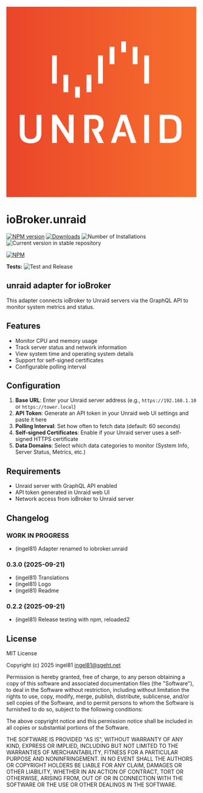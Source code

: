 ![Logo](admin/unraid.png)

# ioBroker.unraid

[![NPM version](https://img.shields.io/npm/v/iobroker.unraid.svg)](https://www.npmjs.com/package/iobroker.unraid)
[![Downloads](https://img.shields.io/npm/dm/iobroker.unraid.svg)](https://www.npmjs.com/package/iobroker.unraid)
![Number of Installations](https://iobroker.live/badges/unraid-installed.svg)
![Current version in stable repository](https://iobroker.live/badges/unraid-stable.svg)

[![NPM](https://nodei.co/npm/iobroker.unraid.png?downloads=true)](https://nodei.co/npm/iobroker.unraid/)

**Tests:** ![Test and Release](https://github.com/ingel81/ioBroker.unraid/workflows/Test%20and%20Release/badge.svg)

## unraid adapter for ioBroker

This adapter connects ioBroker to Unraid servers via the GraphQL API to monitor system metrics and status.

## Features

- Monitor CPU and memory usage
- Track server status and network information
- View system time and operating system details
- Support for self-signed certificates
- Configurable polling interval

## Configuration

1. **Base URL**: Enter your Unraid server address (e.g., `https://192.168.1.10` or `https://tower.local`)
2. **API Token**: Generate an API token in your Unraid web UI settings and paste it here
3. **Polling Interval**: Set how often to fetch data (default: 60 seconds)
4. **Self-signed Certificates**: Enable if your Unraid server uses a self-signed HTTPS certificate
5. **Data Domains**: Select which data categories to monitor (System Info, Server Status, Metrics, etc.)

## Requirements

- Unraid server with GraphQL API enabled
- API token generated in Unraid web UI
- Network access from ioBroker to Unraid server

## Changelog

### **WORK IN PROGRESS**

- (ingel81) Adapter renamed to iobroker.unraid

### 0.3.0 (2025-09-21)

- (ingel81) Translations
- (ingel81) Logo
- (ingel81) Readme

### 0.2.2 (2025-09-21)

- (ingel81) Release testing with npm, reloaded2

## License

MIT License

Copyright (c) 2025 ingel81 <ingel81@sgeht.net>

Permission is hereby granted, free of charge, to any person obtaining a copy
of this software and associated documentation files (the "Software"), to deal
in the Software without restriction, including without limitation the rights
to use, copy, modify, merge, publish, distribute, sublicense, and/or sell
copies of the Software, and to permit persons to whom the Software is
furnished to do so, subject to the following conditions:

The above copyright notice and this permission notice shall be included in all
copies or substantial portions of the Software.

THE SOFTWARE IS PROVIDED "AS IS", WITHOUT WARRANTY OF ANY KIND, EXPRESS OR
IMPLIED, INCLUDING BUT NOT LIMITED TO THE WARRANTIES OF MERCHANTABILITY,
FITNESS FOR A PARTICULAR PURPOSE AND NONINFRINGEMENT. IN NO EVENT SHALL THE
AUTHORS OR COPYRIGHT HOLDERS BE LIABLE FOR ANY CLAIM, DAMAGES OR OTHER
LIABILITY, WHETHER IN AN ACTION OF CONTRACT, TORT OR OTHERWISE, ARISING FROM,
OUT OF OR IN CONNECTION WITH THE SOFTWARE OR THE USE OR OTHER DEALINGS IN THE
SOFTWARE.
